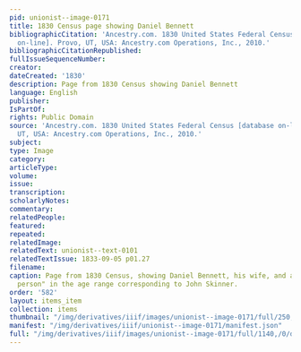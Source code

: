 ```yaml
---
pid: unionist--image-0171
title: 1830 Census page showing Daniel Bennett
bibliographicCitation: 'Ancestry.com. 1830 United States Federal Census [database
  on-line]. Provo, UT, USA: Ancestry.com Operations, Inc., 2010.'
bibliographicCitationRepublished: 
fullIssueSequenceNumber: 
creator: 
dateCreated: '1830'
description: Page from 1830 Census showing Daniel Bennett
language: English
publisher: 
IsPartOf: 
rights: Public Domain
source: 'Ancestry.com. 1830 United States Federal Census [database on-line]. Provo,
  UT, USA: Ancestry.com Operations, Inc., 2010.'
subject: 
type: Image
category: 
articleType: 
volume: 
issue: 
transcription: 
scholarlyNotes: 
commentary: 
relatedPeople: 
featured: 
repeated: 
relatedImage: 
relatedText: unionist--text-0101
relatedTextIssue: 1833-09-05 p01.27
filename: 
caption: Page from 1830 Census, showing Daniel Bennett, his wife, and a "free white
  person" in the age range corresponding to John Skinner.
order: '582'
layout: items_item
collection: items
thumbnail: "/img/derivatives/iiif/images/unionist--image-0171/full/250,/0/default.jpg"
manifest: "/img/derivatives/iiif/unionist--image-0171/manifest.json"
full: "/img/derivatives/iiif/images/unionist--image-0171/full/1140,/0/default.jpg"
---
```

